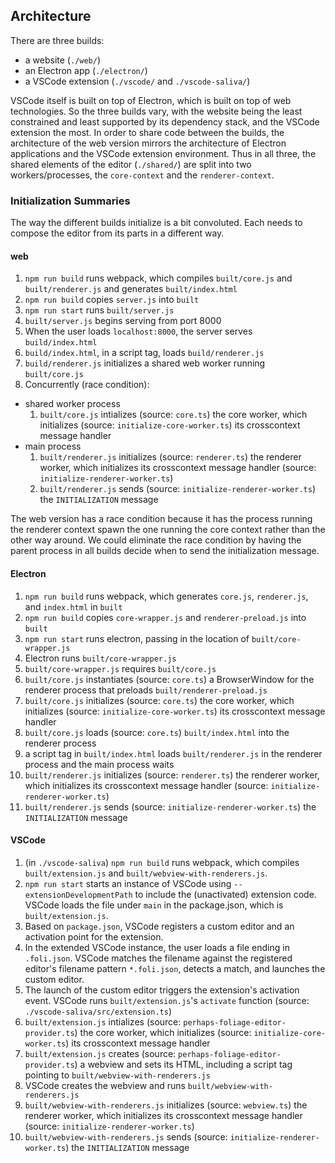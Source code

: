 ## Architecture

There are three builds:
* a website (`./web/`)
* an Electron app (`./electron/`)
* a VSCode extension (`./vscode/` and `./vscode-saliva/`)

VSCode itself is built on top of Electron, which is built on top of web technologies. So the three builds vary, with the website being the least constrained and least supported by its dependency stack, and the VSCode extension the most. In order to share code between the builds, the architecture of the web version mirrors the architecture of Electron applications and the VSCode extension environment. Thus in all three, the shared elements of the editor (`./shared/`) are split into two workers/processes, the `core-context` and the `renderer-context`.

### Initialization Summaries

The way the different builds initialize is a bit convoluted. Each needs to compose the editor from its parts in a different way.

#### web

1. `npm run build` runs webpack, which compiles `built/core.js` and `built/renderer.js` and generates `built/index.html`
2. `npm run build` copies `server.js` into `built`
3. `npm run start` runs `built/server.js`
4. `built/server.js` begins serving from port 8000
5. When the user loads `localhost:8000`, the server serves `build/index.html`
6. `build/index.html`, in a script tag, loads `build/renderer.js`
7. `build/renderer.js` initializes a shared web worker running `built/core.js`
8. Concurrently (race condition):
* shared worker process
  1. `built/core.js` intializes (source: `core.ts`) the core worker, which initializes (source: `initialize-core-worker.ts`) its crosscontext message handler
* main process
  1. `built/renderer.js` initializes (source: `renderer.ts`) the renderer worker, which initializes its crosscontext message handler (source: `initialize-renderer-worker.ts`)
  2. `built/renderer.js` sends (source: `initialize-renderer-worker.ts`) the `INITIALIZATION` message

The web version has a race condition because it has the process running the renderer context spawn the one running the core context rather than the other way around. We could eliminate the race condition by having the parent process in all builds decide when to send the initialization message.

#### Electron

1. `npm run build` runs webpack, which generates `core.js`, `renderer.js`, and `index.html` in `built`
2. `npm run build` copies `core-wrapper.js` and `renderer-preload.js` into `built`
3. `npm run start` runs electron, passing in the location of `built/core-wrapper.js`
4. Electron runs `built/core-wrapper.js`
5. `built/core-wrapper.js` requires `built/core.js`
6. `built/core.js` instantiates (source: `core.ts`) a BrowserWindow for the renderer process that preloads `built/renderer-preload.js`
7. `built/core.js` initializes (source: `core.ts`) the core worker, which initializes (source: `initialize-core-worker.ts`) its crosscontext message handler
8. `built/core.js` loads (source: `core.ts`) `built/index.html` into the renderer process
9. a script tag in `built/index.html` loads `built/renderer.js` in the renderer process and the main process waits
10. `built/renderer.js` initializes (source: `renderer.ts`) the renderer worker, which initializes its crosscontext message handler (source: `initialize-renderer-worker.ts`)
11. `built/renderer.js` sends (source: `initialize-renderer-worker.ts`) the `INITIALIZATION` message

#### VSCode

1. (in `./vscode-saliva`) `npm run build` runs webpack, which compiles `built/extension.js` and `built/webview-with-renderers.js`.
2. `npm run start` starts an instance of VSCode using `--extensionDevelopmentPath` to include the (unactivated) extension code. VSCode loads the file under `main` in the package.json, which is `built/extension.js`.
3. Based on `package.json`, VSCode registers a custom editor and an activation point for the extension.
4. In the extended VSCode instance, the user loads a file ending in `.foli.json`. VSCode matches the filename against the registered editor's filename pattern `*.foli.json`, detects a match, and launches the custom editor.
5. The launch of the custom editor triggers the extension's activation event. VSCode runs `built/extension.js`'s `activate` function (source: `./vscode-saliva/src/extension.ts`)
6. `built/extension.js` intializes (source: `perhaps-foliage-editor-provider.ts`) the core worker, which initializes (source: `initialize-core-worker.ts`) its crosscontext message handler
7. `built/extension.js` creates (source: `perhaps-foliage-editor-provider.ts`) a webview and sets its HTML, including a script tag pointing to `built/webview-with-renderers.js`
8. VSCode creates the webview and runs `built/webview-with-renderers.js`
9. `built/webview-with-renderers.js` initializes (source: `webview.ts`) the renderer worker, which initializes its crosscontext message handler (source: `initialize-renderer-worker.ts`)
10. `built/webview-with-renderers.js` sends (source: `initialize-renderer-worker.ts`) the `INITIALIZATION` message

